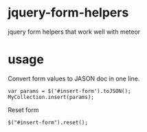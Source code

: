 jquery-form-helpers
====================
jquery form helpers that work well with meteor

usage
======

Convert form values to JASON doc in one line.

````
var params = $('#insert-form').toJSON();
MyCollection.insert(params);
````

Reset form

````
$("#insert-form").reset();
````

